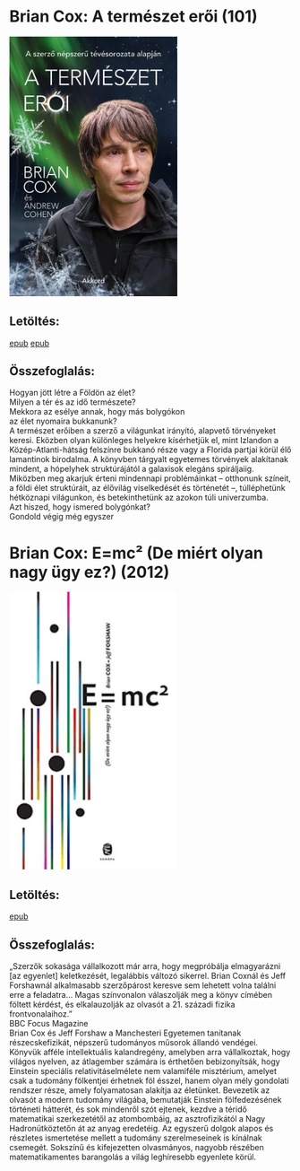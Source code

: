 # <a name="id_1517">Brian Cox: A természet erői (101)</a>
<img src="https://github.com/BercziSandor/calibre_lib/raw/main/Brian%20Cox%2C%20Andrew%20Cohen/A%20termeszet%20eroi%20%281517%29/cover.jpg" alt="cover" width="300"/>

## Letöltés:
[epub](https://github.com/BercziSandor/calibre_lib/raw/main/Brian%20Cox%2C%20Andrew%20Cohen/A%20termeszet%20eroi%20%281517%29/A%20termeszet%20eroi%20-%20Brian%20Cox%2C%20Andrew%20Cohen.epub) 
 [epub](https://github.com/BercziSandor/calibre_lib/raw/main/Brian%20Cox%2C%20Andrew%20Cohen/A%20termeszet%20eroi%20%281517%29/A%20termeszet%20eroi%20-%20Brian%20Cox.epub)

## Összefoglalás:
<div>
<p>Hogyan jött létre a Földön az élet?<br>Milyen a tér és az idő természete? <br>Mekkora az esélye annak, hogy más bolygókon <br>az élet nyomaira bukkanunk?<br>A természet erőiben a szerző a világunkat irányító, alapvető törvényeket keresi. Eközben olyan különleges helyekre kísérhetjük el, mint Izlandon a Közép-Atlanti-hátság felszínre bukkanó része vagy a Florida partjai körül élő lamantinok birodalma. A könyvben tárgyalt egyetemes törvények alakítanak mindent, a hópelyhek struktúrájától a galaxisok elegáns spiráljaiig. Miközben meg akarjuk érteni mindennapi problémáinkat – otthonunk színeit, a földi élet struktúráit, az élővilág viselkedését és történetét –, túlléphetünk hétköznapi világunkon, és betekinthetünk az azokon túli univerzumba. <br>Azt hiszed, hogy ismered bolygónkat?<br>Gondold végig még egyszer</p></div>

# <a name="id_1516">Brian Cox: E=mc² (De miért olyan nagy ügy ez?) (2012)</a>
<img src="https://github.com/BercziSandor/calibre_lib/raw/main/Brian%20Cox/E%3Dmc2%20%28De%20miert%20olyan%20nagy%20ugy%20ez_%29%20%281516%29/cover.jpg" alt="cover" width="300"/>

## Letöltés:
[epub](https://github.com/BercziSandor/calibre_lib/raw/main/Brian%20Cox/E%3Dmc2%20%28De%20miert%20olyan%20nagy%20ugy%20ez_%29%20%281516%29/E%3Dmc2%20%28De%20miert%20olyan%20nagy%20ugy%20-%20Brian%20Cox.epub)

## Összefoglalás:
<div>
<p>„Szerzők ​sokasága vállalkozott már arra, hogy megpróbálja elmagyarázni [az egyenlet] keletkezését, legalábbis változó sikerrel. Brian Coxnál és Jeff Forshawnál alkalmasabb szerzőpárost keresve sem lehetett volna találni erre a feladatra… Magas színvonalon válaszolják meg a könyv címében föltett kérdést, és elkalauzolják az olvasót a 21. századi fizika frontvonalaihoz.”<br>BBC Focus Magazine<br>Brian Cox és Jeff Forshaw a Manchesteri Egyetemen tanítanak részecskefizikát, népszerű tudományos műsorok állandó vendégei. Könyvük afféle intellektuális kalandregény, amelyben arra vállalkoztak, hogy világos nyelven, az átlagember számára is érthetően bebizonyítsák, hogy Einstein speciális relativitáselmélete nem valamiféle misztérium, amelyet csak a tudomány fölkentjei érhetnek föl ésszel, hanem olyan mély gondolati rendszer része, amely folyamatosan alakítja az életünket. Bevezetik az olvasót a modern tudomány világába, bemutatják Einstein fölfedezésének történeti hátterét, és sok mindenről szót ejtenek, kezdve a téridő matematikai szerkezetétől az atombombáig, az asztrofizikától a Nagy Hadronütköztetőn át az anyag eredetéig. Az egyszerű dolgok alapos és részletes ismertetése mellett a tudomány szerelmeseinek is kínálnak csemegét. Sokszínű és kifejezetten olvasmányos, nagyobb részében matematikamentes barangolás a világ leghíresebb egyenlete körül.</p></div>

